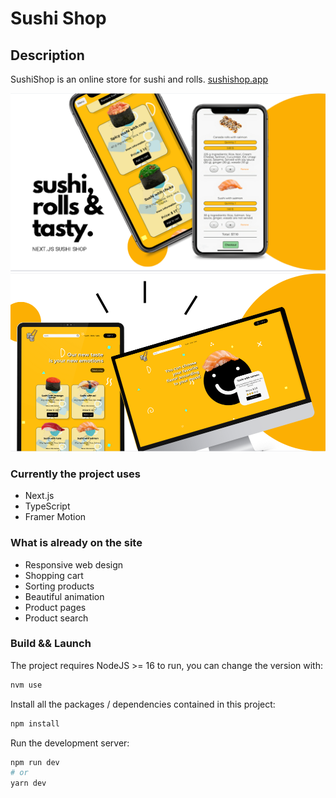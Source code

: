 # Sushi Shop

## Description

SushiShop is an online store for sushi and rolls.
[sushishop.app](https://nextjs-ecommerce-sushi.vercel.app)

![Image alt](https://github.com/kirillsdev/next-ecommerce/raw/main/public/first-banner.png)
![Image alt](https://github.com/kirillsdev/next-ecommerce/raw/main/public/second-banner.png)


### Currently the project uses
* Next.js
* TypeScript
* Framer Motion

### What is already on the site
<ul>
<li>Responsive web design</li>
<li>Shopping cart</li>
<li>Sorting products</li>
<li>Beautiful animation</li>
<li>Product pages</li>
<li>Product search</li>
</ul>

### Build && Launch
The project requires NodeJS >= 16 to run, you can change the version with:


```bash
nvm use
```
Install all the packages / dependencies contained in this project:

```bash
npm install
```

Run the development server:

```bash
npm run dev
# or
yarn dev
```
